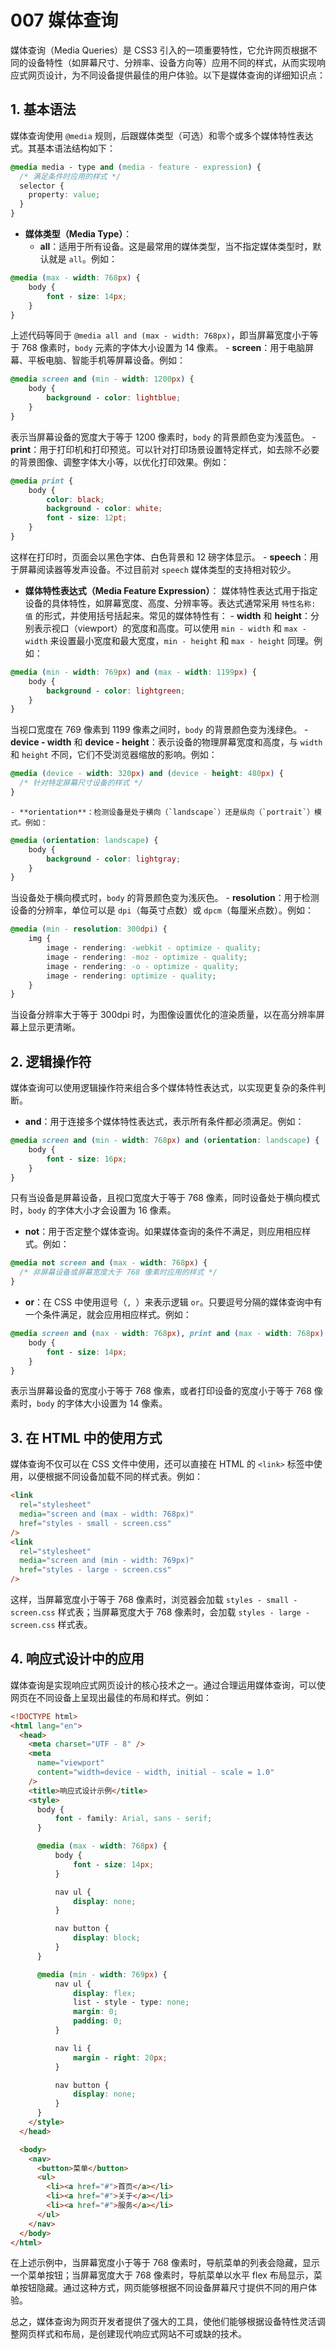 # 007 媒体查询

媒体查询（Media Queries）是 CSS3 引入的一项重要特性，它允许网页根据不同的设备特性（如屏幕尺寸、分辨率、设备方向等）应用不同的样式，从而实现响应式网页设计，为不同设备提供最佳的用户体验。以下是媒体查询的详细知识点：

## 1. 基本语法

媒体查询使用 `@media` 规则，后跟媒体类型（可选）和零个或多个媒体特性表达式。其基本语法结构如下：

```css
@media media - type and (media - feature - expression) {
  /* 满足条件时应用的样式 */
  selector {
    property: value;
  }
}
```

- **媒体类型（Media Type）**：
  - **all**：适用于所有设备。这是最常用的媒体类型，当不指定媒体类型时，默认就是 `all`。例如：

```css
@media (max - width: 768px) {
    body {
        font - size: 14px;
    }
}
```

上述代码等同于 `@media all and (max - width: 768px)`，即当屏幕宽度小于等于 768 像素时，`body` 元素的字体大小设置为 14 像素。 - **screen**：用于电脑屏幕、平板电脑、智能手机等屏幕设备。例如：

```css
@media screen and (min - width: 1200px) {
    body {
        background - color: lightblue;
    }
}
```

表示当屏幕设备的宽度大于等于 1200 像素时，`body` 的背景颜色变为浅蓝色。 - **print**：用于打印机和打印预览。可以针对打印场景设置特定样式，如去除不必要的背景图像、调整字体大小等，以优化打印效果。例如：

```css
@media print {
    body {
        color: black;
        background - color: white;
        font - size: 12pt;
    }
}
```

这样在打印时，页面会以黑色字体、白色背景和 12 磅字体显示。 - **speech**：用于屏幕阅读器等发声设备。不过目前对 `speech` 媒体类型的支持相对较少。

- **媒体特性表达式（Media Feature Expression）**：
  媒体特性表达式用于指定设备的具体特性，如屏幕宽度、高度、分辨率等。表达式通常采用 `特性名称: 值` 的形式，并使用括号括起来。常见的媒体特性有： - **width** 和 **height**：分别表示视口（viewport）的宽度和高度。可以使用 `min - width` 和 `max - width` 来设置最小宽度和最大宽度，`min - height` 和 `max - height` 同理。例如：

```css
@media (min - width: 769px) and (max - width: 1199px) {
    body {
        background - color: lightgreen;
    }
}
```

当视口宽度在 769 像素到 1199 像素之间时，`body` 的背景颜色变为浅绿色。 - **device - width** 和 **device - height**：表示设备的物理屏幕宽度和高度，与 `width` 和 `height` 不同，它们不受浏览器缩放的影响。例如：

```css
@media (device - width: 320px) and (device - height: 480px) {
  /* 针对特定屏幕尺寸设备的样式 */
}
```

    - **orientation**：检测设备是处于横向（`landscape`）还是纵向（`portrait`）模式。例如：

```css
@media (orientation: landscape) {
    body {
        background - color: lightgray;
    }
}
```

当设备处于横向模式时，`body` 的背景颜色变为浅灰色。 - **resolution**：用于检测设备的分辨率，单位可以是 `dpi`（每英寸点数）或 `dpcm`（每厘米点数）。例如：

```css
@media (min - resolution: 300dpi) {
    img {
        image - rendering: -webkit - optimize - quality;
        image - rendering: -moz - optimize - quality;
        image - rendering: -o - optimize - quality;
        image - rendering: optimize - quality;
    }
}
```

当设备分辨率大于等于 300dpi 时，为图像设置优化的渲染质量，以在高分辨率屏幕上显示更清晰。

## 2. 逻辑操作符

媒体查询可以使用逻辑操作符来组合多个媒体特性表达式，以实现更复杂的条件判断。

- **and**：用于连接多个媒体特性表达式，表示所有条件都必须满足。例如：

```css
@media screen and (min - width: 768px) and (orientation: landscape) {
    body {
        font - size: 16px;
    }
}
```

只有当设备是屏幕设备，且视口宽度大于等于 768 像素，同时设备处于横向模式时，`body` 的字体大小才会设置为 16 像素。

- **not**：用于否定整个媒体查询。如果媒体查询的条件不满足，则应用相应样式。例如：

```css
@media not screen and (max - width: 768px) {
  /* 非屏幕设备或屏幕宽度大于 768 像素时应用的样式 */
}
```

- **or**：在 CSS 中使用逗号（`, `）来表示逻辑 `or`。只要逗号分隔的媒体查询中有一个条件满足，就会应用相应样式。例如：

```css
@media screen and (max - width: 768px), print and (max - width: 768px) {
    body {
        font - size: 14px;
    }
}
```

表示当屏幕设备的宽度小于等于 768 像素，或者打印设备的宽度小于等于 768 像素时，`body` 的字体大小设置为 14 像素。

## 3. 在 HTML 中的使用方式

媒体查询不仅可以在 CSS 文件中使用，还可以直接在 HTML 的 `<link>` 标签中使用，以便根据不同设备加载不同的样式表。例如：

```html
<link
  rel="stylesheet"
  media="screen and (max - width: 768px)"
  href="styles - small - screen.css"
/>
<link
  rel="stylesheet"
  media="screen and (min - width: 769px)"
  href="styles - large - screen.css"
/>
```

这样，当屏幕宽度小于等于 768 像素时，浏览器会加载 `styles - small - screen.css` 样式表；当屏幕宽度大于 768 像素时，会加载 `styles - large - screen.css` 样式表。

## 4. 响应式设计中的应用

媒体查询是实现响应式网页设计的核心技术之一。通过合理运用媒体查询，可以使网页在不同设备上呈现出最佳的布局和样式。例如：

```html
<!DOCTYPE html>
<html lang="en">
  <head>
    <meta charset="UTF - 8" />
    <meta
      name="viewport"
      content="width=device - width, initial - scale = 1.0"
    />
    <title>响应式设计示例</title>
    <style>
      body {
          font - family: Arial, sans - serif;
      }

      @media (max - width: 768px) {
          body {
              font - size: 14px;
          }

          nav ul {
              display: none;
          }

          nav button {
              display: block;
          }
      }

      @media (min - width: 769px) {
          nav ul {
              display: flex;
              list - style - type: none;
              margin: 0;
              padding: 0;
          }

          nav li {
              margin - right: 20px;
          }

          nav button {
              display: none;
          }
      }
    </style>
  </head>

  <body>
    <nav>
      <button>菜单</button>
      <ul>
        <li><a href="#">首页</a></li>
        <li><a href="#">关于</a></li>
        <li><a href="#">服务</a></li>
      </ul>
    </nav>
  </body>
</html>
```

在上述示例中，当屏幕宽度小于等于 768 像素时，导航菜单的列表会隐藏，显示一个菜单按钮；当屏幕宽度大于 768 像素时，导航菜单以水平 flex 布局显示，菜单按钮隐藏。通过这种方式，网页能够根据不同设备屏幕尺寸提供不同的用户体验。

总之，媒体查询为网页开发者提供了强大的工具，使他们能够根据设备特性灵活调整网页样式和布局，是创建现代响应式网站不可或缺的技术。
